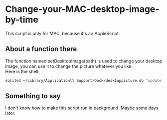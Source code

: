 # Change-your-MAC-desktop-image-by-time
This script is only for MAC, because it's an AppleScript.</br>
## About a function there
The function named setDesktopImage(path) is used to change your desktop image, you can use it to change the picture whatever you like.</br>
Here is the shell:
```Bash
sqlite3 ~/Library/Application\\ Support/Dock/desktoppicture.db "update data set value = '$1'" && killall Dock
```
## Something to say
I don't know how to make this script run in background. Maybe some days later.
